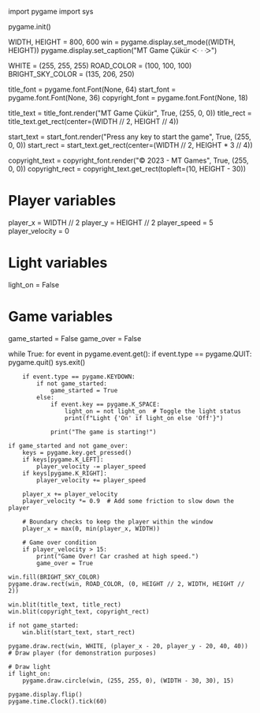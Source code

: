 import pygame
import sys

pygame.init()

WIDTH, HEIGHT = 800, 600
win = pygame.display.set_mode((WIDTH, HEIGHT))
pygame.display.set_caption("MT Game Çükür ᑅ ᐧ ᑀ")

WHITE = (255, 255, 255)
ROAD_COLOR = (100, 100, 100)
BRIGHT_SKY_COLOR = (135, 206, 250)

title_font = pygame.font.Font(None, 64)
start_font = pygame.font.Font(None, 36)
copyright_font = pygame.font.Font(None, 18)

title_text = title_font.render("MT Game Çükür", True, (255, 0, 0))
title_rect = title_text.get_rect(center=(WIDTH // 2, HEIGHT // 4))

start_text = start_font.render("Press any key to start the game", True, (255, 0, 0))
start_rect = start_text.get_rect(center=(WIDTH // 2, HEIGHT * 3 // 4))

copyright_text = copyright_font.render("© 2023 - MT Games", True, (255, 0, 0))
copyright_rect = copyright_text.get_rect(topleft=(10, HEIGHT - 30))

# Player variables
player_x = WIDTH // 2
player_y = HEIGHT // 2
player_speed = 5
player_velocity = 0

# Light variables
light_on = False

# Game variables
game_started = False
game_over = False

while True:
    for event in pygame.event.get():
        if event.type == pygame.QUIT:
            pygame.quit()
            sys.exit()

        if event.type == pygame.KEYDOWN:
            if not game_started:
                game_started = True
            else:
                if event.key == pygame.K_SPACE:
                    light_on = not light_on  # Toggle the light status
                    print(f"Light {'On' if light_on else 'Off'}")

                print("The game is starting!")

    if game_started and not game_over:
        keys = pygame.key.get_pressed()
        if keys[pygame.K_LEFT]:
            player_velocity -= player_speed
        if keys[pygame.K_RIGHT]:
            player_velocity += player_speed

        player_x += player_velocity
        player_velocity *= 0.9  # Add some friction to slow down the player

        # Boundary checks to keep the player within the window
        player_x = max(0, min(player_x, WIDTH))

        # Game over condition
        if player_velocity > 15:
            print("Game Over! Car crashed at high speed.")
            game_over = True

    win.fill(BRIGHT_SKY_COLOR)
    pygame.draw.rect(win, ROAD_COLOR, (0, HEIGHT // 2, WIDTH, HEIGHT // 2))

    win.blit(title_text, title_rect)
    win.blit(copyright_text, copyright_rect)

    if not game_started:
        win.blit(start_text, start_rect)

    pygame.draw.rect(win, WHITE, (player_x - 20, player_y - 20, 40, 40))  # Draw player (for demonstration purposes)

    # Draw light
    if light_on:
        pygame.draw.circle(win, (255, 255, 0), (WIDTH - 30, 30), 15)

    pygame.display.flip()
    pygame.time.Clock().tick(60)
